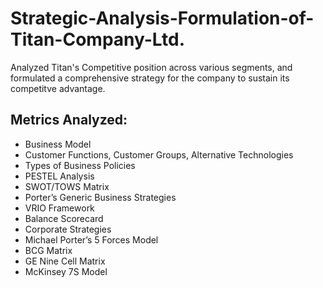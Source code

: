 # Strategic-Analysis-Formulation-of-Titan-Company-Ltd.
Analyzed Titan's Competitive position across various segments, and formulated a comprehensive strategy for the company to sustain its competitve advantage.
## Metrics Analyzed:
- Business Model
- Customer Functions, Customer Groups, Alternative Technologies
- Types of Business Policies
- PESTEL Analysis
- SWOT/TOWS Matrix
- Porter’s Generic Business Strategies
- VRIO Framework
- Balance Scorecard
- Corporate Strategies
- Michael Porter’s 5 Forces Model
- BCG Matrix
- GE Nine Cell Matrix
- McKinsey 7S Model

